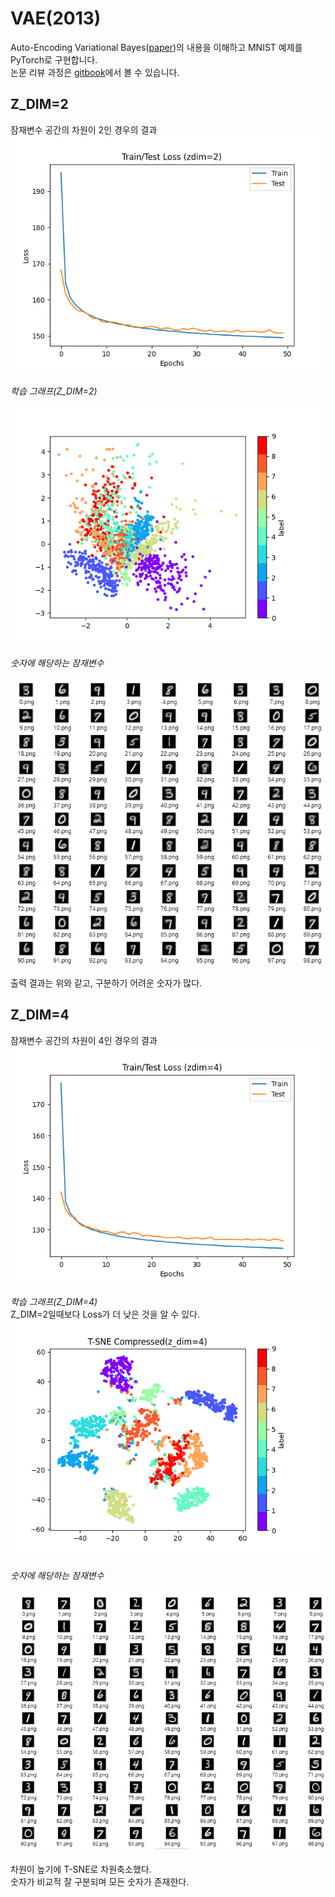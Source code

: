 
# VAE(2013)

Auto-Encoding Variational Bayes\([paper](https://arxiv.org/abs/1312.6114)\)의 내용을 이해하고 MNIST 예제를 PyTorch로 구현합니다. <br/>논문 리뷰 과정은 [gitbook](https://bengaleehs.gitbook.io/ai-paper-study/vae)에서 볼 수 있습니다.
## Z_DIM=2
잠재변수 공간의 차원이 2인 경우의 결과<br/>
![Learning](images/2/loss.png)<br/><br/>
_학습 그래프\(Z_DIM=2\)_   <br/><br/>
![Clustering](images/2/scatter.png)<br/><br/>
_숫자에 해당하는 잠재변수_<br/><br/>
![Output](images/2/outputs.png)<br/><br/>
출력 결과는 위와 같고, 구분하기 어려운 숫자가 많다.<br/>
## Z_DIM=4
잠재변수 공간의 차원이 4인 경우의 결과<br/>
![Learning](images/4/loss.png)<br/><br/>
_학습 그래프\(Z_DIM=4\)_   <br/>
Z_DIM=2일때보다 Loss가 더 낮은 것을 알 수 있다.<br/>
![Clustering](images/4/TSNE.png)<br/><br/>
_숫자에 해당하는 잠재변수_<br/><br/>
![Output](images/4/outputs.png)<br/><br/>
차원이 높기에 T-SNE로 차원축소했다. <br/>숫자가 비교적 잘 구분되며 모든 숫자가 존재한다.<br/>
